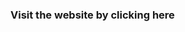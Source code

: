 
### Visit the website by clicking here 
<br><br>
[<img src="https://i.postimg.cc/mghMmCgd/pngtree-click-here-button.png" width="10px">](https://classical-marketing-solution-website.netlify.app/)

